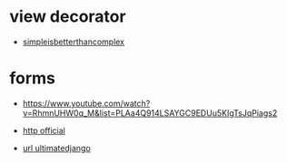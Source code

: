 
# view decorator
* [simpleisbetterthancomplex](https://simpleisbetterthancomplex.com/2015/12/07/working-with-django-view-decorators.html)

# forms

* https://www.youtube.com/watch?v=RhmnUHW0q_M&list=PLAa4Q914LSAYGC9EDUu5KIgTsJqPiags2


* [http official](https://docs.djangoproject.com/en/2.0/topics/http/)
* [url ultimatedjango](https://ultimatedjango.com/learn-django/lessons/understanding-the-url-dispatcher/)
